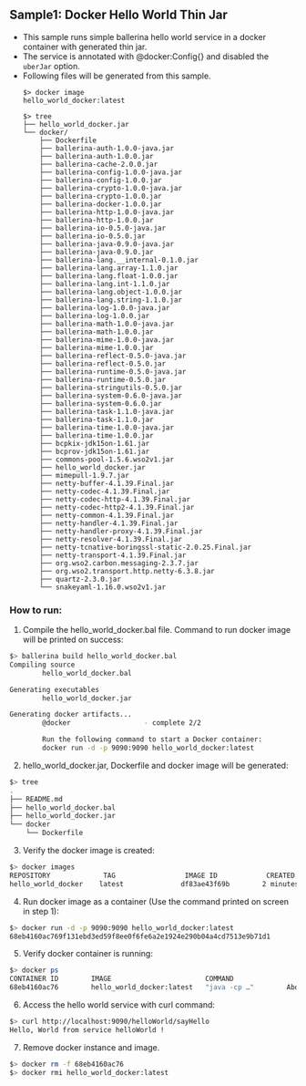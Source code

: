 ## Sample1: Docker Hello World Thin Jar

- This sample runs simple ballerina hello world service in a docker container with generated thin jar.
- The service is annotated with @docker:Config{} and disabled the `uberJar` option. 
- Following files will be generated from this sample.
    ``` 
    $> docker image
    hello_world_docker:latest
    
    $> tree
    ├── hello_world_docker.jar
    └── docker/
        ├── Dockerfile
        ├── ballerina-auth-1.0.0-java.jar
        ├── ballerina-auth-1.0.0.jar
        ├── ballerina-cache-2.0.0.jar
        ├── ballerina-config-1.0.0-java.jar
        ├── ballerina-config-1.0.0.jar
        ├── ballerina-crypto-1.0.0-java.jar
        ├── ballerina-crypto-1.0.0.jar
        ├── ballerina-docker-1.0.0.jar
        ├── ballerina-http-1.0.0-java.jar
        ├── ballerina-http-1.0.0.jar
        ├── ballerina-io-0.5.0-java.jar
        ├── ballerina-io-0.5.0.jar
        ├── ballerina-java-0.9.0-java.jar
        ├── ballerina-java-0.9.0.jar
        ├── ballerina-lang.__internal-0.1.0.jar
        ├── ballerina-lang.array-1.1.0.jar
        ├── ballerina-lang.float-1.0.0.jar
        ├── ballerina-lang.int-1.1.0.jar
        ├── ballerina-lang.object-1.0.0.jar
        ├── ballerina-lang.string-1.1.0.jar
        ├── ballerina-log-1.0.0-java.jar
        ├── ballerina-log-1.0.0.jar
        ├── ballerina-math-1.0.0-java.jar
        ├── ballerina-math-1.0.0.jar
        ├── ballerina-mime-1.0.0-java.jar
        ├── ballerina-mime-1.0.0.jar
        ├── ballerina-reflect-0.5.0-java.jar
        ├── ballerina-reflect-0.5.0.jar
        ├── ballerina-runtime-0.5.0-java.jar
        ├── ballerina-runtime-0.5.0.jar
        ├── ballerina-stringutils-0.5.0.jar
        ├── ballerina-system-0.6.0-java.jar
        ├── ballerina-system-0.6.0.jar
        ├── ballerina-task-1.1.0-java.jar
        ├── ballerina-task-1.1.0.jar
        ├── ballerina-time-1.0.0-java.jar
        ├── ballerina-time-1.0.0.jar
        ├── bcpkix-jdk15on-1.61.jar
        ├── bcprov-jdk15on-1.61.jar
        ├── commons-pool-1.5.6.wso2v1.jar
        ├── hello_world_docker.jar
        ├── mimepull-1.9.7.jar
        ├── netty-buffer-4.1.39.Final.jar
        ├── netty-codec-4.1.39.Final.jar
        ├── netty-codec-http-4.1.39.Final.jar
        ├── netty-codec-http2-4.1.39.Final.jar
        ├── netty-common-4.1.39.Final.jar
        ├── netty-handler-4.1.39.Final.jar
        ├── netty-handler-proxy-4.1.39.Final.jar
        ├── netty-resolver-4.1.39.Final.jar
        ├── netty-tcnative-boringssl-static-2.0.25.Final.jar
        ├── netty-transport-4.1.39.Final.jar
        ├── org.wso2.carbon.messaging-2.3.7.jar
        ├── org.wso2.transport.http.netty-6.3.8.jar
        ├── quartz-2.3.0.jar
        └── snakeyaml-1.16.0.wso2v1.jar
    ```
### How to run:

1. Compile the  hello_world_docker.bal file. Command to run docker image will be printed on success:
```bash
$> ballerina build hello_world_docker.bal
Compiling source
        hello_world_docker.bal

Generating executables
        hello_world_docker.jar

Generating docker artifacts...
        @docker                  - complete 2/2 

        Run the following command to start a Docker container:
        docker run -d -p 9090:9090 hello_world_docker:latest
```

2. hello_world_docker.jar, Dockerfile and docker image will be generated: 
```bash
$> tree
.
├── README.md
├── hello_world_docker.bal
├── hello_world_docker.jar
└── docker
    └── Dockerfile
```

3. Verify the docker image is created:
```bash
$> docker images
REPOSITORY             TAG                 IMAGE ID            CREATED             SIZE
hello_world_docker    latest              df83ae43f69b        2 minutes ago        102MB

```

4. Run docker image as a container (Use the command printed on screen in step 1):
```bash
$> docker run -d -p 9090:9090 hello_world_docker:latest
68eb4160ac769f131ebd3ed59f8ee0f6fe6a2e1924e290b04a4cd7513e9b71d1
```

5. Verify docker container is running:
```bash
$> docker ps
CONTAINER ID        IMAGE                       COMMAND                  CREATED              STATUS              PORTS                    NAMES
68eb4160ac76        hello_world_docker:latest   "java -cp …"        About a minute ago   Up About a minute   0.0.0.0:9090->9090/tcp   vigilant_swartz
```

6. Access the hello world service with curl command:
```bash
$> curl http://localhost:9090/helloWorld/sayHello
Hello, World from service helloWorld !
```

7. Remove docker instance and image.
```bash
$> docker rm -f 68eb4160ac76
$> docker rmi hello_world_docker:latest
```